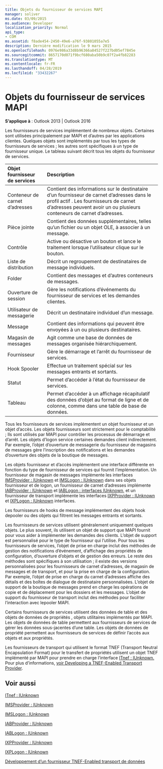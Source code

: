 ```yaml
---
title: Objets du fournisseur de services MAPI
manager: soliver
ms.date: 03/09/2015
ms.audience: Developer
localization_priority: Normal
api_type:
- COM
ms.assetid: f8ade454-2450-49e6-a76f-93801055a7e5
description: Dernière modification le 9 mars 2015
ms.openlocfilehash: 0976e986a33d8b96366a84527f227bd05ef7845e
ms.sourcegitcommit: 8657170d071f9bcf680aba50b9c07f2a4fb82283
ms.translationtype: MT
ms.contentlocale: fr-FR
ms.lasthandoff: 04/28/2019
ms.locfileid: "33432267"
---
```

# <a name="mapi-service-provider-objects"></a>Objets du fournisseur de services MAPI

  
  
**S’applique à** : Outlook 2013 | Outlook 2016 
  
Les fournisseurs de services implémentent de nombreux objets. Certaines sont utilisées principalement par MAPI et d’autres par les applications clientes. Quelques objets sont implémentés par tous les types de fournisseurs de services ; les autres sont spécifiques à un type de fournisseur unique. Le tableau suivant décrit tous les objets du fournisseur de services.
  
|**Objet fournisseur de services**|**Description**|
|:-----|:-----|
|Conteneur de carnet d’adresses  <br/> |Contient des informations sur le destinataire d’un fournisseur de carnet d’adresses dans le profil actif . Les fournisseurs de carnet d’adresses peuvent avoir un ou plusieurs conteneurs de carnet d’adresses.  <br/> |
|Pièce jointe  <br/> |Contient des données supplémentaires, telles qu’un fichier ou un objet OLE, à associer à un message.  <br/> |
|Contrôle  <br/> |Active ou désactive un bouton et lance le traitement lorsque l’utilisateur clique sur le bouton.  <br/> |
|Liste de distribution  <br/> |Décrit un regroupement de destinataires de message individuels.  <br/> |
|Folder  <br/> |Contient des messages et d’autres conteneurs de messages.  <br/> |
|Ouverture de session  <br/> |Gère les notifications d’événements du fournisseur de services et les demandes clientes.  <br/> |
|Utilisateur de messagerie  <br/> |Décrit un destinataire individuel d’un message.  <br/> |
|Message  <br/> |Contient des informations qui peuvent être envoyées à un ou plusieurs destinataires.  <br/> |
|Magasin de messages  <br/> |Agit comme une base de données de messages organisée hiérarchiquement.  <br/> |
|Fournisseur  <br/> |Gère le démarrage et l’arrêt du fournisseur de services.  <br/> |
|Hook Spooler  <br/> |Effectue un traitement spécial sur les messages entrants et sortants.  <br/> |
|Statut  <br/> |Permet d’accéder à l’état du fournisseur de services.  <br/> |
|Tableau  <br/> |Permet d’accéder à un affichage récapitulatif des données d’objet au format de ligne et de colonne, comme dans une table de base de données.  <br/> |
   
Tous les fournisseurs de services implémentent un objet fournisseur et un objet d’accès. Les objets fournisseurs sont strictement pour le comptabilité ; Ils sont utilisés par MAPI pour contrôler les processus de démarrage et d’arrêt. Les objets d’logon service certaines demandes client indirectement. Par exemple, l’objet d’ouverture de messagerie du fournisseur de magasins de messages gère l’inscription des notifications et les demandes d’ouverture des objets de la boutique de messages. 
  
Les objets fournisseur et d’accès implémentent une interface différente en fonction du type de fournisseur de services qui fournit l’implémentation. Un fournisseur de magasin de messages implémente les interfaces [IMSProvider : IUnknown](imsprovideriunknown.md) et [IMSLogon : IUnknown](imslogoniunknown.md) dans ses objets fournisseur et de logon, un fournisseur de carnet d’adresses implémente [IABProvider : IUnknown](iabprovideriunknown.md) et [IABLogon : interfaces IUnknown,](iablogoniunknown.md) et un fournisseur de transport implémente les interfaces [IXPProvider : IUnknown](ixpprovideriunknown.md) et [IXPLogon : IUnknown](ixplogoniunknown.md) interfaces. 
  
Les fournisseurs de hooks de message implémentent des objets hook depooler ou des objets qui filtrent les messages entrants et sortants.
  
Les fournisseurs de services utilisent généralement uniquement quelques objets. Le plus souvent, ils utilisent un objet de support que MAPI fournit pour vous aider à implémenter les demandes des clients. L’objet de support est personnalisé pour le type de fournisseur qui l’utilise. Pour tous les fournisseurs de services, l’objet de prise en charge inclut des méthodes de gestion des notifications d’événement, d’affichage des propriétés de configuration, d’ouverture d’objets et de gestion des erreurs. Le reste des méthodes sont spécifiques à son utilisation ; il existe des versions personnalisées pour les fournisseurs de carnet d’adresses, de magasin de messages et de transport, et pour la prise en charge de la configuration. Par exemple, l’objet de prise en charge du carnet d’adresses affiche des détails et des boîtes de dialogue de destinataire personnalisées. L’objet de support de la boutique de messages prend en charge les opérations de copie et de déplacement pour les dossiers et les messages. L’objet de support du fournisseur de transport inclut des méthodes pour faciliter l’interaction avec lepooler MAPI. 
  
Certains fournisseurs de services utilisent des données de table et des objets de données de propriétés , objets utilitaires implémentés par MAPI. Les objets de données de table permettent aux fournisseurs de services de gérer les données sous-jacentes d’une table. Les objets de données de propriété permettent aux fournisseurs de services de définir l’accès aux objets et aux propriétés. 
  
Les fournisseurs de transport qui utilisent le format TNEF (Transport Neutral Encapsulation Format) pour le transfert de propriétés utilisent un objet TNEF implémenté par MAPI pour prendre en charge l’interface [ITnef : IUnknown.](itnefiunknown.md) Pour plus d’informations, [voir Developing a TNEF-Enabled Transport Provider](developing-a-tnef-enabled-transport-provider.md). 
  
## <a name="see-also"></a>Voir aussi



[ITnef : IUnknown](itnefiunknown.md)
  
[IMSProvider : IUnknown](imsprovideriunknown.md)
  
[IMSLogon : IUnknown](imslogoniunknown.md)
  
[IABProvider : IUnknown](iabprovideriunknown.md)
  
[IABLogon : IUnknown](iablogoniunknown.md)
  
[IXPProvider : IUnknown](ixpprovideriunknown.md)
  
[IXPLogon : IUnknown](ixplogoniunknown.md)


[Développement d’un fournisseur TNEF-Enabled transport de données](developing-a-tnef-enabled-transport-provider.md)

